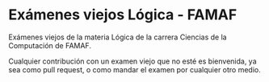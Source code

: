# Exámenes viejos Lógica - FAMAF

Exámenes viejos de la materia Lógica de la carrera Ciencias de la Computación de FAMAF.

Cualquier contribución con un examen viejo que no esté es bienvenida, ya sea como pull request, o como mandar el examen por cualquier otro medio.


